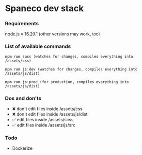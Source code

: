 # Spaneco dev stack

### Requirements
node.js v 16.20.1 (other versions may work, too)

### List of available commands
```
npm run sass (watches for changes, compiles everything into /assets/css)
````
```
npm run js:dev (watches for changes, compiles everything into /assets/js/dist)
```
```
npm run js:prod (for production, compiles everything into /assets/js/dist)
```

### Dos and don'ts
+ ❌ don't edit files inside /assets/css 
+ ❌ don't edit files inside /assets/js/dist
+ ✅ edit files inside /assets/scss
+ ✅ edit files inside /assets/js/src 

### Todo
- Dockerize
